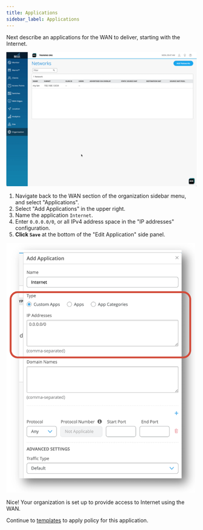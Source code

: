 ```yaml
---
title: Applications
sidebar_label: Applications
---
```


Next describe an applications for the WAN to deliver, starting with the Internet.

![Add app](/img/intro_wa_quickstart_3.gif)

1. Navigate back to the WAN section of the organization sidebar menu, and select "Applications".
2. Select "Add Applications" in the upper right.
3. Name the application `Internet`.
4. Enter `0.0.0.0/0`, or all IPv4 address space in the "IP addresses" configuration.
5. **Click `Save`** at the bottom of the "Edit Application" side panel.

<img src="/img/intro_wa_quickstart_4.png" alt="Configure app" width="500"/>

Nice! Your organization is set up to provide access to Internet using the WAN.

Continue to [templates](intro_wa_quickstart_3_templates.md) to apply policy for this application.
